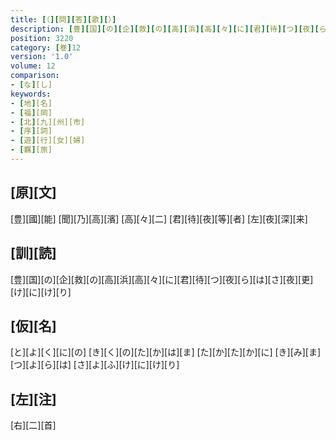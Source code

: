 ```yaml
---
title: [（][問][答][歌][）]
description: [豊][国][の][企][救][の][高][浜][高][々][に][君][待][つ][夜][ら][は][さ][夜][更][け][に][け][り]
position: 3220
category: [巻]12
version: '1.0'
volume: 12
comparison:
- [な][し]
keywords:
- [地][名]
- [福][岡]
- [北][九][州][市]
- [序][詞]
- [遊][行][女][婦]
- [羈][旅]
---
```


## [原][文]

[豊][國][能] [聞][乃][高][濱] [高][々][二] [君][待][夜][等][者] [左][夜][深][来]

## [訓][読]

[豊][国][の][企][救][の][高][浜][高][々][に][君][待][つ][夜][ら][は][さ][夜][更][け][に][け][り]

## [仮][名]

[と][よ][く][に][の] [き][く][の][た][か][は][ま] [た][か][た][か][に] [き][み][ま][つ][よ][ら][は] [さ][よ][ふ][け][に][け][り]

## [左][注]

[右][二][首]
